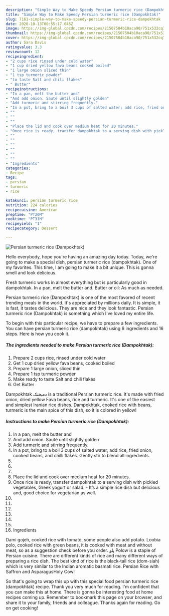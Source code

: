```yaml
---
description: "Simple Way to Make Speedy Persian turmeric rice (Dampokhtak)"
title: "Simple Way to Make Speedy Persian turmeric rice (Dampokhtak)"
slug: 7161-simple-way-to-make-speedy-persian-turmeric-rice-dampokhtak
date: 2020-10-13T00:55:17.045Z
image: https://img-global.cpcdn.com/recipes/21507504b10aca90/751x532cq70/persian-turmeric-rice-dampokhtak-recipe-main-photo.jpg
thumbnail: https://img-global.cpcdn.com/recipes/21507504b10aca90/751x532cq70/persian-turmeric-rice-dampokhtak-recipe-main-photo.jpg
cover: https://img-global.cpcdn.com/recipes/21507504b10aca90/751x532cq70/persian-turmeric-rice-dampokhtak-recipe-main-photo.jpg
author: Sara Davis
ratingvalue: 3.3
reviewcount: 12
recipeingredient:
- "2 cups rice rinsed under cold water"
- "1 cup dried yellow fava beans cooked boiled"
- "1 large onion sliced thin"
- "1 tsp turmeric powder"
- "to taste Salt and chili flakes"
- " Butter"
recipeinstructions:
- "In a pan, melt the butter and"
- "And add onion. Sauté until slightly golden"
- "Add turmeric and stirring frequently."
- "In a pot, bring to a boil 3 cups of salted water; add rice, fried onion, cooked beans, and chilli flakes. Gently stir to blend all ingredients."
- ""
- ""
- ""
- "Place the lid and cook over medium heat for 20 minutes."
- "Once rice is ready, transfer dampokhtak to a serving dish with pickled vegetables, Greek yogurt or salad. It’s a simple rice dish but delicious and, good choice for vegetarian as well."
- ""
- ""
- ""
- ""
- ""
- ""
- "Ingredients"
categories:
- Recipe
tags:
- persian
- turmeric
- rice

katakunci: persian turmeric rice 
nutrition: 224 calories
recipecuisine: American
preptime: "PT20M"
cooktime: "PT31M"
recipeyield: "1"
recipecategory: Dessert

---
```



![Persian turmeric rice (Dampokhtak)](https://img-global.cpcdn.com/recipes/21507504b10aca90/751x532cq70/persian-turmeric-rice-dampokhtak-recipe-main-photo.jpg)

Hello everybody, hope you're having an amazing day today. Today, we're going to make a special dish, persian turmeric rice (dampokhtak). One of my favorites. This time, I am going to make it a bit unique. This is gonna smell and look delicious.

Fresh turmeric works in almost everything but is particularly good in dampokhtak. In a pan, melt the butter and. Butter or oil: As much as needed.

Persian turmeric rice (Dampokhtak) is one of the most favored of recent trending meals in the world. It's appreciated by millions daily. It is simple, it is fast, it tastes delicious. They are nice and they look fantastic. Persian turmeric rice (Dampokhtak) is something which I've loved my entire life.


To begin with this particular recipe, we have to prepare a few ingredients. You can have persian turmeric rice (dampokhtak) using 6 ingredients and 16 steps. Here is how you cook it.

<!--inarticleads1-->

##### The ingredients needed to make Persian turmeric rice (Dampokhtak):

1. Prepare 2 cups rice, rinsed under cold water
1. Get 1 cup dried yellow fava beans, cooked boiled
1. Prepare 1 large onion, sliced thin
1. Prepare 1 tsp turmeric powder
1. Make ready to taste Salt and chili flakes
1. Get  Butter


Dampokhtak دمیختک is a traditional Persian turmeric rice. It&#39;s made with fried onion, dried yellow Fava beans, rice and turmeric. It&#39;s one of the easiest and simplest Iranian rice dishes. Dampokhtak, cooked rice with beans, turmeric is the main spice of this dish, so it is colored in yellow! 

<!--inarticleads2-->

##### Instructions to make Persian turmeric rice (Dampokhtak):

1. In a pan, melt the butter and
1. And add onion. Sauté until slightly golden
1. Add turmeric and stirring frequently.
1. In a pot, bring to a boil 3 cups of salted water; add rice, fried onion, cooked beans, and chilli flakes. Gently stir to blend all ingredients.
1. 
1. 
1. 
1. Place the lid and cook over medium heat for 20 minutes.
1. Once rice is ready, transfer dampokhtak to a serving dish with pickled vegetables, Greek yogurt or salad. - It’s a simple rice dish but delicious and, good choice for vegetarian as well.
1. 
1. 
1. 
1. 
1. 
1. 
1. Ingredients


Dami gojeh, cooked rice with tomato, some people also add potato. Loobia polo, cooked rice with green beans, it is cooked with meat and without meat, so as a suggestion check before you order. پلو Polow is a staple of Persian cuisine. There are different kinds of rice and many different ways of preparing a rice dish. The best kind of rice is the black-tail rice (dom-siah) which is very similar to the Indian aromatic basmati rice. Persian Rice with Saffron and AsparagusHoly Cow! 

So that's going to wrap this up with this special food persian turmeric rice (dampokhtak) recipe. Thank you very much for reading. I'm confident that you can make this at home. There is gonna be interesting food at home recipes coming up. Remember to bookmark this page on your browser, and share it to your family, friends and colleague. Thanks again for reading. Go on get cooking!
